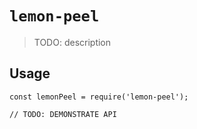 # `lemon-peel`

> TODO: description

## Usage

```
const lemonPeel = require('lemon-peel');

// TODO: DEMONSTRATE API
```
